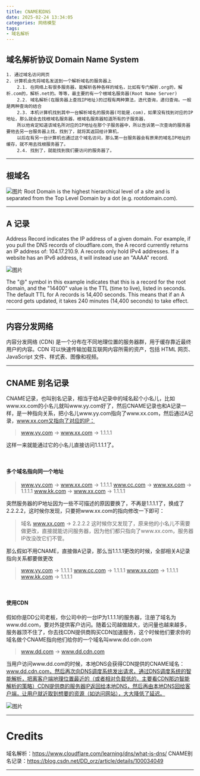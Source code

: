 ```yaml
---
title: CNAME和DNS
date: 2025-02-24 13:34:05
categories: 网络模型
tags: 
- 域名解析
---
```


## 域名解析协议 Domain Name System
    1. 通过域名访问网页
    2. 计算机会先将域名发送到一个解析域名的服务器上
        2.1. 在网络上有很多服务器，能解析各种各样的域名，比如有专门解析.org的，解析.com的，解析.net的。等等，最主要的有一个根域名服务器(Root Name Server)
        2.2. 域名解析(在服务器上查找IP地址)的过程有两种算法，迭代查询，递归查询。一般是两种查询的结合
        2.3. 本机计算机找到其中一台解析域名的服务器(可能是.com)，如果没有找到对应的IP地址，那么就会去找根域名服务器，根域名服务器知道所有的子服务器，
        所以他肯定知道该域名所对应的IP地址在那个子服务器中，所以告诉第一次查询的服务器要他去另一台服务器上找，找到了，就将其返回给计算机，
        以后在有另一台计算机也通过这个域名访问，那么第一台服务器会有原来的域名IP地址的缓存，就不用去找根服务器了。
        2.4. 找到了，就能找到我们要访问的服务器了。

---

## 根域名
![图片](RootDomain.jpg "域名结构")
Root Domain is the highest hierarchical level of a site and is separated from the Top Level Domain by a dot (e.g. rootdomain.com).

---

## A 记录
Address Record indicates the IP address of a given domain. For example, if you pull the DNS records of cloudflare.com, the A record currently returns an IP address of: 104.17.210.9. A records only hold IPv4 addresses. If a website has an IPv6 address, it will instead use an "AAAA" record.

![图片](ARecord.png "A记录组成部分")

The "@" symbol in this example indicates that this is a record for the root domain, and the "14400" value is the TTL (time to live), listed in seconds. The default TTL for A records is 14,400 seconds. This means that if an A record gets updated, it takes 240 minutes (14,400 seconds) to take effect.

---

## 内容分发网络
内容分发网络 (CDN) 是一个分布在不同地理位置的服务器群，用于缓存靠近最终用户的内容。CDN 可以快速传输加载互联网内容所需的资产，包括 HTML 网页、JavaScript 文件、样式表、图像和视频。

---

## CNAME 别名记录
CNAME记录，也叫别名记录，相当于给A记录中的域名起个小名儿，比如www.xx.com的小名儿就叫www.yy.com好了，然后CNAME记录也和A记录一样，是一种指向关系，把小名儿www.yy.com指向了www.xx.com，然后通过A记录，www.xx.com又指向了对应的IP：

> www.yy.com → www.xx.com → 1.1.1.1

这样一来就能通过它的小名儿直接访问1.1.1.1了。

<br>

#### 多个域名指向同一个地址

>www.yy.com → www.xx.com → 1.1.1.1
www.cc.com → www.xx.com → 1.1.1.1
www.kk.com → www.xx.com → 1.1.1.1

突然服务器的IP地址因为一些不可描述的原因要换了，不再是1.1.1.1了，换成了2.2.2.2，这时候你发现，只要把www.xx.com的指向修改一下即可：

> 域名 www.xx.com → 2.2.2.2
这时候你又发现了，原来他的小名儿不需要做更改，直接就能访问服务器，因为他们都只指向了www.xx.com，服务器IP改没改它们不管。

那么假如不用CNAME，直接做A记录，那么当1.1.1.1更改的时候，全部相关A记录指向关系都要做更改
> www.yy.com → 1.1.1.1
www.cc.com → 1.1.1.1
www.xx.com → 1.1.1.1
www.kk.com → 1.1.1.1

<br>

#### 使用CDN

假如你是DD公司老板，你公司中的一台IP为1.1.1.1的服务器，注册了域名为www.dd.com，要对外提供客户访问。随着公司越做越大，访问量也越来越多，服务器顶不住了，你去找CDN提供商购买CDN加速服务，这个时候他们要求你的域名做个CNAME指向他们给你的一个域名叫www.dd.cdn.com

> www.dd.com → www.dd.cdn.com

当用户访问www.dd.com的时候，本地DNS会获得CDN提供的CNAME域名：www.dd.cdn.com，然后再次向DNS调度系统发出请求，通过DNS调度系统的智能解析，把离客户端地理位置最近的（或者相对负载低的，主要看CDN那边智能解析的策略）CDN提供商的服务器IP返回给本地DNS，然后再由本地DNS回给客户端，让用户就近取到想要的资源（如访问网站），大大降低了延迟。

![图片](CDN.png "使用CNAME配置使用CDN服务器")

---

# Credits

域名解析：https://www.cloudflare.com/learning/dns/what-is-dns/
CNAME别名记录：https://blog.csdn.net/DD_orz/article/details/100034049

---